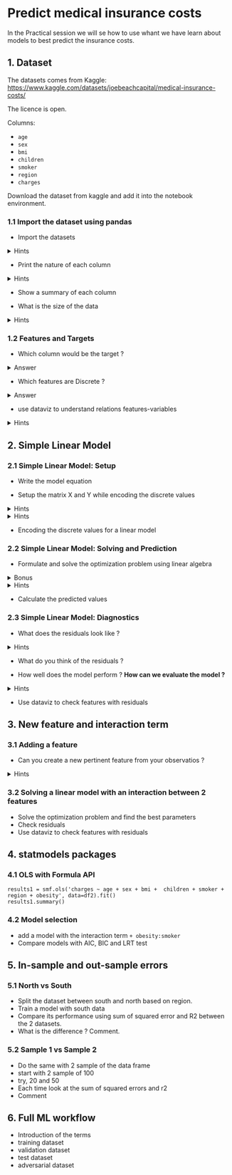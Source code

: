 # Predict medical insurance costs

In the Practical session we will se how to use whant we have learn about models to best predict the insurance costs.

## 1. Dataset

The datasets comes from Kaggle: https://www.kaggle.com/datasets/joebeachcapital/medical-insurance-costs/

The licence is open.

Columns: 
- `age`
- `sex`
- `bmi`
- `children`
- `smoker`
- `region`
- `charges`

Download the dataset from kaggle and add it into the notebook environment.

### 1.1 Import the dataset using pandas

- Import the datasets
<details><summary>Hints</summary>
use `pandas.read_csv`
</details>

- Print the nature of each column
<details><summary>Hints</summary>
use `dtypes attribute`
</details>

- Show a summary of each column

- What is the size of the data

<details><summary>Hints</summary>
use `shape` attribute
</details>

### 1.2 Features and Targets

- Which column would be the target ?

<details><summary>Answer</summary>
charges
</details>

- Which features are Discrete ?

<details><summary>Answer</summary>
age, bmi, children, charges
</details>

- use dataviz to understand relations features-variables

<details><summary>Hints</summary>
use `pd.melt` and `sns.relplot`
</details>

## 2. Simple Linear Model

### 2.1 Simple Linear Model: Setup

- Write the model equation

- Setup the matrix X and Y while encoding the discrete values

<details><summary>Hints</summary>
use `get_dummies` method to transform discrete values. Use wisely the argument `drop_first`.
</details>

<details><summary>Hints</summary>
Do not forget the intercept. You might use `np.insert` function.
</details>

- Encoding the discrete values for a linear model

### 2.2 Simple Linear Model: Solving and Prediction

- Formulate and solve the optimization problem using linear algebra

<details><summary>Bonus</summary>
`scipy.linalg.det` is useful to ensure there is a analytical solution.
</details>

<details><summary>Hints</summary>
`@` is the operator for matrix multiplication. `scipy.linalg.inv` is useful .
</details>

- Calculate the predicted values

### 2.3 Simple Linear Model: **Diagnostics**

- What does the residuals look like ?

<details><summary>Hints</summary>
`seaborn.histplot` is usefull.
</details>

- What do you think of the residuals ?

- How well does the model perform ? **How can we evaluate the model ?**

<details><summary>Hints</summary>
`seaborn.histplot` is usefull.
</details>

- Use dataviz to check features with residuals

## 3. New feature and interaction term

### 3.1 Adding a feature

- Can you create a new pertinent feature from your observatios ?

<details><summary>Hints</summary>
With a BMI above 30, one fall into obesity.
</details>

### 3.2 Solving a linear model with an interaction between 2 features

- Solve the optimization problem and find the best parameters
- Check residuals
- Use dataviz to check features with residuals

## 4. statmodels packages

### 4.1 OLS with Formula API

```
results1 = smf.ols('charges ~ age + sex + bmi +  children + smoker + region + obesity', data=df2).fit()
results1.summary()
```
### 4.2 Model selection

- add a model with the interaction term `+ obesity:smoker`
- Compare models with AIC, BIC and LRT test

## 5. In-sample and out-sample errors

### 5.1 North vs South

- Split the dataset between south and north based on region.
- Train a model with south data
- Compare its performance using sum of squared error and R2 between the 2 datasets.
- What is the difference ? Comment.

### 5.2 Sample 1 vs Sample 2

- Do the same with 2 sample of the data frame
- start with 2 sample of 100
- try, 20 and 50
- Each time look at the sum of squared errors and r2
- Comment

## 6. Full ML workflow

- Introduction of the terms
- training dataset
- validation dataset
- test dataset
- adversarial dataset
